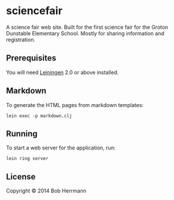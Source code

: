 # sciencefair

A science fair web site.   Built for the first science fair for the Groton Dunstable Elementary School.  Mostly for sharing information and registration.

## Prerequisites

You will need [Leiningen][1] 2.0 or above installed.

[1]: https://github.com/technomancy/leiningen

## Markdown

To generate the HTML pages from markdown templates:

    lein exec -p markdown.clj

## Running

To start a web server for the application, run:

    lein ring server

## License

Copyright © 2014 Bob Herrmann

